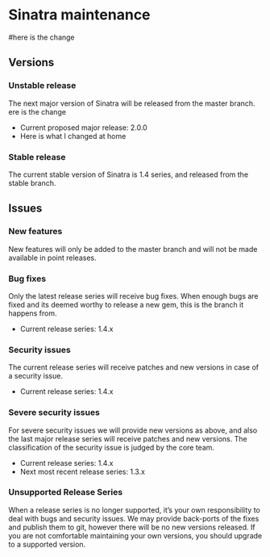 # Sinatra maintenance
#here is the change

## Versions

### Unstable release

The next major version of Sinatra will be released from the master branch.
ere is the change
* Current proposed major release: 2.0.0
* Here is what I changed at home 

### Stable release

The current stable version of Sinatra is 1.4 series, and released from the stable branch.

## Issues

### New features

New features will only be added to the master branch and will not be made available in point releases.

### Bug fixes

Only the latest release series will receive bug fixes. When enough bugs are fixed and its deemed worthy to release a new gem, this is the branch it happens from.

* Current release series: 1.4.x

### Security issues

The current release series will receive patches and new versions in case of a security issue.

* Current release series: 1.4.x

### Severe security issues

For severe security issues we will provide new versions as above, and also the last major release series will receive patches and new versions. The classification of the security issue is judged by the core team.

* Current release series: 1.4.x
* Next most recent release series: 1.3.x

### Unsupported Release Series

When a release series is no longer supported, it’s your own responsibility to deal with bugs and security issues. We may provide back-ports of the fixes and publish them to git, however there will be no new versions released. If you are not comfortable maintaining your own versions, you should upgrade to a supported version.
